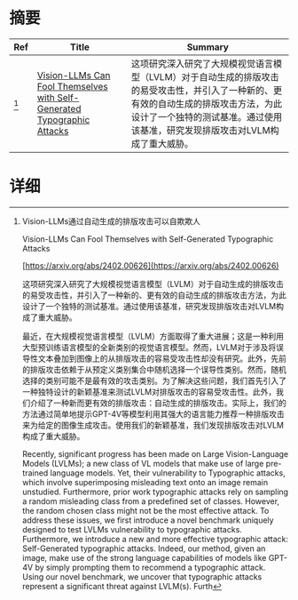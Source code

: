 # 摘要

| Ref | Title | Summary |
| --- | --- | --- |
| [^1] | [Vision-LLMs Can Fool Themselves with Self-Generated Typographic Attacks](https://arxiv.org/abs/2402.00626) | 这项研究深入研究了大规模视觉语言模型（LVLM）对于自动生成的排版攻击的易受攻击性，并引入了一种新的、更有效的自动生成的排版攻击方法，为此设计了一个独特的测试基准。通过使用该基准，研究发现排版攻击对LVLM构成了重大威胁。 |

# 详细

[^1]: Vision-LLMs通过自动生成的排版攻击可以自欺欺人

    Vision-LLMs Can Fool Themselves with Self-Generated Typographic Attacks

    [https://arxiv.org/abs/2402.00626](https://arxiv.org/abs/2402.00626)

    这项研究深入研究了大规模视觉语言模型（LVLM）对于自动生成的排版攻击的易受攻击性，并引入了一种新的、更有效的自动生成的排版攻击方法，为此设计了一个独特的测试基准。通过使用该基准，研究发现排版攻击对LVLM构成了重大威胁。

    

    最近，在大规模视觉语言模型（LVLM）方面取得了重大进展；这是一种利用大型预训练语言模型的全新类别的视觉语言模型。然而，LVLM对于涉及将误导性文本叠加到图像上的从排版攻击的容易受攻击性却没有研究。此外，先前的排版攻击依赖于从预定义类别集合中随机选择一个误导性类别。然而，随机选择的类别可能不是最有效的攻击类别。为了解决这些问题，我们首先引入了一种独特设计的新颖基准来测试LVLM对排版攻击的容易受攻击性。此外，我们介绍了一种新而更有效的排版攻击：自动生成的排版攻击。实际上，我们的方法通过简单地提示GPT-4V等模型利用其强大的语言能力推荐一种排版攻击来为给定的图像生成攻击。使用我们的新颖基准，我们发现排版攻击对LVLM构成了重大威胁。

    Recently, significant progress has been made on Large Vision-Language Models (LVLMs); a new class of VL models that make use of large pre-trained language models. Yet, their vulnerability to Typographic attacks, which involve superimposing misleading text onto an image remain unstudied. Furthermore, prior work typographic attacks rely on sampling a random misleading class from a predefined set of classes. However, the random chosen class might not be the most effective attack. To address these issues, we first introduce a novel benchmark uniquely designed to test LVLMs vulnerability to typographic attacks. Furthermore, we introduce a new and more effective typographic attack: Self-Generated typographic attacks. Indeed, our method, given an image, make use of the strong language capabilities of models like GPT-4V by simply prompting them to recommend a typographic attack. Using our novel benchmark, we uncover that typographic attacks represent a significant threat against LVLM(s). Furth
    

